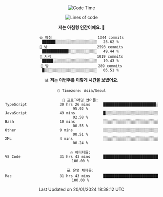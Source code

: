 <div align="center">

<br />

 <!--START_SECTION:waka-->
![Code Time](http://img.shields.io/badge/Code%20Time-1%2C953%20hrs%2037%20mins-blue)

![Lines of code](https://img.shields.io/badge/%EC%A0%80%EB%8A%94%20%EC%97%AC%ED%83%9C%EA%B9%8C%EC%A7%80%20-3.4%20million%20%EC%A4%84%EC%9D%98%20%EC%BD%94%EB%93%9C%EB%A5%BC%20%EC%9E%91%EC%84%B1%ED%96%88%EC%96%B4%EC%9A%94.-blue)

**저는 아침형 인간이에요. 🐤** 

```text
🌞 아침                     1344 commits        ██████░░░░░░░░░░░░░░░░░░░   25.62 % 
🌆 낮　                     2593 commits        ████████████░░░░░░░░░░░░░   49.44 % 
🌃 저녁                     1019 commits        █████░░░░░░░░░░░░░░░░░░░░   19.43 % 
🌙 밤　                     289 commits         █░░░░░░░░░░░░░░░░░░░░░░░░   05.51 % 
```


📊 **저는 이번주를 이렇게 시간을 보냈어요.** 

```text
🕑︎ Timezone: Asia/Seoul

💬 프로그래밍 언어들: 
TypeScript               30 hrs 26 mins      ████████████████████████░   95.92 % 
JavaScript               49 mins             █░░░░░░░░░░░░░░░░░░░░░░░░   02.58 % 
Bash                     10 mins             ░░░░░░░░░░░░░░░░░░░░░░░░░   00.55 % 
Other                    9 mins              ░░░░░░░░░░░░░░░░░░░░░░░░░   00.51 % 
XML                      4 mins              ░░░░░░░░░░░░░░░░░░░░░░░░░   00.24 % 

🔥 에디터들: 
VS Code                  31 hrs 43 mins      █████████████████████████   100.00 % 

💻 운영 체제들: 
Mac                      31 hrs 43 mins      █████████████████████████   100.00 % 
```


 Last Updated on 20/01/2024 18:38:12 UTC
<!--END_SECTION:waka-->

</div>
